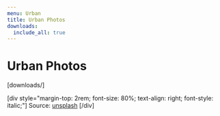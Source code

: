```yaml
---
menu: Urban
title: Urban Photos
downloads:
  include_all: true
---
```


# Urban Photos

[downloads/]

[div style="margin-top: 2rem; font-size: 80%; text-align: right; font-style: italic;"]
Source: [unsplash](https://unsplash.com/?target=_blank)
[/div]